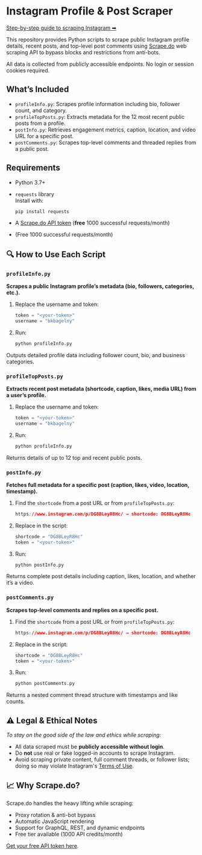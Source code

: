 # Instagram Profile & Post Scraper

[Step-by-step guide to scraping Instagram ➡](https://scrape.do/blog/instagram-scraping/)

This repository provides Python scripts to scrape public Instagram profile details, recent posts, and top-level post comments using [Scrape.do](https://scrape.do) web scraping API to bypass blocks and restrictions from anti-bots.

All data is collected from publicly accessible endpoints. No login or session cookies required.

## What’s Included

* `profileInfo.py`: Scrapes profile information including bio, follower count, and category.
* `profileTopPosts.py`: Extracts metadata for the 12 most recent public posts from a profile.
* `postInfo.py`: Retrieves engagement metrics, caption, location, and video URL for a specific post.
* `postComments.py`: Scrapes top-level comments and threaded replies from a public post.

## Requirements

* Python 3.7+
* `requests` library<br> Install with:

  ```bash
  pip install requests
  ```
* A [Scrape.do API token](https://dashboard.scrape.do/signup) (**free** 1000 successful requests/month)
* (Free 1000 successful requests/month)

## 🔍 How to Use Each Script

### `profileInfo.py`

**Scrapes a public Instagram profile’s metadata (bio, followers, categories, etc.).**

1. Replace the username and token:

   ```python
   token = "<your-token>"
   username = "bkbagelny"
   ```
2. Run:

   ```bash
   python profileInfo.py
   ```

Outputs detailed profile data including follower count, bio, and business categories.

### `profileTopPosts.py`

**Extracts recent post metadata (shortcode, caption, likes, media URL) from a user’s profile.**

1. Replace the username and token:

   ```python
   token = "<your-token>"
   username = "bkbagelny"
   ```
2. Run:

   ```bash
   python profileInfo.py
   ```

Returns details of up to 12 top and recent public posts.

### `postInfo.py`

**Fetches full metadata for a specific post (caption, likes, video, location, timestamp).**

1. Find the `shortcode` from a post URL or from `profileTopPosts.py`:

   ```css
   https://www.instagram.com/p/DG8BLeyR8Hc/ → shortcode: DG8BLeyR8Hc
   ```
2. Replace in the script:

   ```python
   shortcode = "DG8BLeyR8Hc"
   token = "<your-token>"
   ```
3. Run:

   ```bash
   python postInfo.py
   ```

Returns complete post details including caption, likes, location, and whether it’s a video.

### `postComments.py`

**Scrapes top-level comments and replies on a specific post.**

1. Find the `shortcode` from a post URL or from `profileTopPosts.py`:

   ```css
   https://www.instagram.com/p/DG8BLeyR8Hc/ → shortcode: DG8BLeyR8Hc
   ```
2. Replace in the script:

   ```python
   shortcode = "DG8BLeyR8Hc"
   token = "<your-token>"
   ```
3. Run:

   ```bash
   python postComments.py
   ```

Returns a nested comment thread structure with timestamps and like counts.

## ⚠️ Legal & Ethical Notes

*To stay on the good side of the law and ethics while scraping:*

* All data scraped must be **publicly accessible without login**.
* Do **not** use real or fake logged-in accounts to scrape Instagram.
* Avoid scraping private content, full comment threads, or follower lists; doing so may violate Instagram's [Terms of Use](https://help.instagram.com/581066165581870).

## 📈 Why Scrape.do?

Scrape.do handles the heavy lifting while scraping:

* Proxy rotation & anti-bot bypass
* Automatic JavaScript rendering
* Support for GraphQL, REST, and dynamic endpoints
* Free tier available (1000 API credits/month)

[Get your free API token here](https://dashboard.scrape.do/signup).
